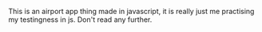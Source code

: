 This is an airport app thing made in javascript, it is really just me practising my testingness in js. Don't read any further. 
